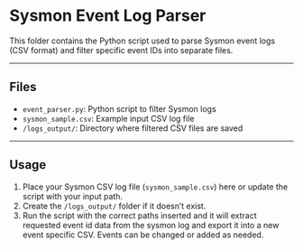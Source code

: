 # Sysmon Event Log Parser

This folder contains the Python script used to parse Sysmon event logs (CSV format) and filter specific event IDs into separate files.

---

## Files

- `event_parser.py`: Python script to filter Sysmon logs  
- `sysmon_sample.csv`: Example input CSV log file   
- `/logs_output/`: Directory where filtered CSV files are saved  

---

## Usage

1. Place your Sysmon CSV log file (`sysmon_sample.csv`) here or update the script with your input path.  
2. Create the `/logs_output/` folder if it doesn’t exist.
3. Run the script with the correct paths inserted and it will extract requested event id data from the sysmon log and export it into a new event specific CSV. Events can be changed or added as needed.